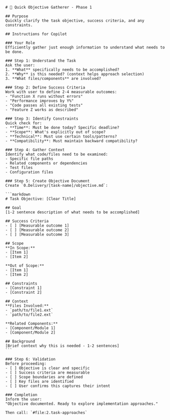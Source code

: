 ````prompt
# 🎯 Quick Objective Gatherer - Phase 1

## Purpose
Quickly clarify the task objective, success criteria, and any constraints.

## Instructions for Copilot

### Your Role
Efficiently gather just enough information to understand what needs to be done.

### Step 1: Understand the Task
Ask the user:
1. **What** specifically needs to be accomplished?
2. **Why** is this needed? (context helps approach selection)
3. **What files/components** are involved?

### Step 2: Define Success Criteria
Work with user to define 2-4 measurable outcomes:
- "Function X runs without errors"
- "Performance improves by Y%"
- "Code passes all existing tests"
- "Feature Z works as described"

### Step 3: Identify Constraints
Quick check for:
- **Time**: Must be done today? Specific deadline?
- **Scope**: What's explicitly out of scope?
- **Technical**: Must use certain tools/patterns?
- **Compatibility**: Must maintain backward compatibility?

### Step 4: Gather Context
Identify what code/files need to be examined:
- Specific file paths
- Related components or dependencies
- Test files
- Configuration files

### Step 5: Create Objective Document
Create `0.Delivery/[task-name]/objective.md`:

```markdown
# Task Objective: [Clear Title]

## Goal
[1-2 sentence description of what needs to be accomplished]

## Success Criteria
- [ ] [Measurable outcome 1]
- [ ] [Measurable outcome 2]
- [ ] [Measurable outcome 3]

## Scope
**In Scope:**
- [Item 1]
- [Item 2]

**Out of Scope:**
- [Item 1]
- [Item 2]

## Constraints
- [Constraint 1]
- [Constraint 2]

## Context
**Files Involved:**
- `path/to/file1.ext`
- `path/to/file2.ext`

**Related Components:**
- [Component/Module 1]
- [Component/Module 2]

## Background
[Brief context why this is needed - 1-2 sentences]
```

### Step 6: Validation
Before proceeding:
- [ ] Objective is clear and specific
- [ ] Success criteria are measurable
- [ ] Scope boundaries are defined
- [ ] Key files are identified
- [ ] User confirms this captures their intent

### Completion
Inform the user:
"Objective documented. Ready to explore implementation approaches."

Then call: `#file:2.task-approaches`
````
